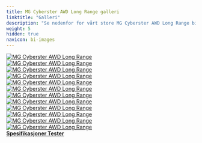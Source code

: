 ```yaml
---
title: MG Cyberster AWD Long Range galleri
linktitle: "Galleri"
description: "Se nedenfor for vårt store MG Cyberster AWD Long Range bildegalleri. Klikk på bildene for høyoppløselige versjoner."
weight: 5
hidden: true
navicon: bi-images
---
```

<!-- markdownlint-disable MD033 -->
<div class="row" id ="my-gallery">
	<div class="pswp-grid-item col-6 col-md-4">
		<a href="https://media.evkx.net/multimedia/models/mg/cyberster/cyberster_awd_long_range/exterior_1.jpg"
data-pswp-src="https://media.evkx.net/multimedia/models/mg/cyberster/cyberster_awd_long_range/exterior_1.jpg"
data-pswp-width="3000"
data-pswp-height="1487" 
target="_blank">
			<img src="https://media.evkx.net/multimedia/models/mg/cyberster/cyberster_awd_long_range/exterior_1_xst.jpg" alt="MG Cyberster AWD Long Range" class="img-fluid img-thumbnail" />
		</a>
	</div>
	<div class="pswp-grid-item col-6 col-md-4">
		<a href="https://media.evkx.net/multimedia/models/mg/cyberster/cyberster_awd_long_range/exterior_2.jpg"
data-pswp-src="https://media.evkx.net/multimedia/models/mg/cyberster/cyberster_awd_long_range/exterior_2.jpg"
data-pswp-width="3000"
data-pswp-height="1650" 
target="_blank">
			<img src="https://media.evkx.net/multimedia/models/mg/cyberster/cyberster_awd_long_range/exterior_2_xst.jpg" alt="MG Cyberster AWD Long Range" class="img-fluid img-thumbnail" />
		</a>
	</div>
	<div class="pswp-grid-item col-6 col-md-4">
		<a href="https://media.evkx.net/multimedia/models/mg/cyberster/cyberster_awd_long_range/exterior_3.jpg"
data-pswp-src="https://media.evkx.net/multimedia/models/mg/cyberster/cyberster_awd_long_range/exterior_3.jpg"
data-pswp-width="2500"
data-pswp-height="1407" 
target="_blank">
			<img src="https://media.evkx.net/multimedia/models/mg/cyberster/cyberster_awd_long_range/exterior_3_xst.jpg" alt="MG Cyberster AWD Long Range" class="img-fluid img-thumbnail" />
		</a>
	</div>
	<div class="pswp-grid-item col-6 col-md-4">
		<a href="https://media.evkx.net/multimedia/models/mg/cyberster/cyberster_awd_long_range/exterior_4.jpg"
data-pswp-src="https://media.evkx.net/multimedia/models/mg/cyberster/cyberster_awd_long_range/exterior_4.jpg"
data-pswp-width="3000"
data-pswp-height="1812" 
target="_blank">
			<img src="https://media.evkx.net/multimedia/models/mg/cyberster/cyberster_awd_long_range/exterior_4_xst.jpg" alt="MG Cyberster AWD Long Range" class="img-fluid img-thumbnail" />
		</a>
	</div>
	<div class="pswp-grid-item col-6 col-md-4">
		<a href="https://media.evkx.net/multimedia/models/mg/cyberster/cyberster_awd_long_range/exterior_5.jpg"
data-pswp-src="https://media.evkx.net/multimedia/models/mg/cyberster/cyberster_awd_long_range/exterior_5.jpg"
data-pswp-width="3000"
data-pswp-height="1868" 
target="_blank">
			<img src="https://media.evkx.net/multimedia/models/mg/cyberster/cyberster_awd_long_range/exterior_5_xst.jpg" alt="MG Cyberster AWD Long Range" class="img-fluid img-thumbnail" />
		</a>
	</div>
	<div class="pswp-grid-item col-6 col-md-4">
		<a href="https://media.evkx.net/multimedia/models/mg/cyberster/cyberster_awd_long_range/frontseats_1.jpg"
data-pswp-src="https://media.evkx.net/multimedia/models/mg/cyberster/cyberster_awd_long_range/frontseats_1.jpg"
data-pswp-width="3000"
data-pswp-height="2000" 
target="_blank">
			<img src="https://media.evkx.net/multimedia/models/mg/cyberster/cyberster_awd_long_range/frontseats_1_xst.jpg" alt="MG Cyberster AWD Long Range" class="img-fluid img-thumbnail" />
		</a>
	</div>
	<div class="pswp-grid-item col-6 col-md-4">
		<a href="https://media.evkx.net/multimedia/models/mg/cyberster/cyberster_awd_long_range/headlights_1.jpg"
data-pswp-src="https://media.evkx.net/multimedia/models/mg/cyberster/cyberster_awd_long_range/headlights_1.jpg"
data-pswp-width="2800"
data-pswp-height="1575" 
target="_blank">
			<img src="https://media.evkx.net/multimedia/models/mg/cyberster/cyberster_awd_long_range/headlights_1_xst.jpg" alt="MG Cyberster AWD Long Range" class="img-fluid img-thumbnail" />
		</a>
	</div>
	<div class="pswp-grid-item col-6 col-md-4">
		<a href="https://media.evkx.net/multimedia/models/mg/cyberster/cyberster_awd_long_range/interior_1.jpg"
data-pswp-src="https://media.evkx.net/multimedia/models/mg/cyberster/cyberster_awd_long_range/interior_1.jpg"
data-pswp-width="3000"
data-pswp-height="2000" 
target="_blank">
			<img src="https://media.evkx.net/multimedia/models/mg/cyberster/cyberster_awd_long_range/interior_1_xst.jpg" alt="MG Cyberster AWD Long Range" class="img-fluid img-thumbnail" />
		</a>
	</div>
	<div class="pswp-grid-item col-6 col-md-4">
		<a href="https://media.evkx.net/multimedia/models/mg/cyberster/cyberster_awd_long_range/interior_2.jpg"
data-pswp-src="https://media.evkx.net/multimedia/models/mg/cyberster/cyberster_awd_long_range/interior_2.jpg"
data-pswp-width="3000"
data-pswp-height="2000" 
target="_blank">
			<img src="https://media.evkx.net/multimedia/models/mg/cyberster/cyberster_awd_long_range/interior_2_xst.jpg" alt="MG Cyberster AWD Long Range" class="img-fluid img-thumbnail" />
		</a>
	</div>
	<div class="pswp-grid-item col-6 col-md-4">
		<a href="https://media.evkx.net/multimedia/models/mg/cyberster/cyberster_awd_long_range/main_1.jpg"
data-pswp-src="https://media.evkx.net/multimedia/models/mg/cyberster/cyberster_awd_long_range/main_1.jpg"
data-pswp-width="3000"
data-pswp-height="1688" 
target="_blank">
			<img src="https://media.evkx.net/multimedia/models/mg/cyberster/cyberster_awd_long_range/main_1_xst.jpg" alt="MG Cyberster AWD Long Range" class="img-fluid img-thumbnail" />
		</a>
	</div>
	<div class="pswp-grid-item col-6 col-md-4">
		<a href="https://media.evkx.net/multimedia/models/mg/cyberster/cyberster_awd_long_range/screens_1.jpg"
data-pswp-src="https://media.evkx.net/multimedia/models/mg/cyberster/cyberster_awd_long_range/screens_1.jpg"
data-pswp-width="3000"
data-pswp-height="2000" 
target="_blank">
			<img src="https://media.evkx.net/multimedia/models/mg/cyberster/cyberster_awd_long_range/screens_1_xst.jpg" alt="MG Cyberster AWD Long Range" class="img-fluid img-thumbnail" />
		</a>
	</div>
	<div class="pswp-grid-item col-6 col-md-4">
		<a href="https://media.evkx.net/multimedia/models/mg/cyberster/cyberster_awd_long_range/wheels_1.jpg"
data-pswp-src="https://media.evkx.net/multimedia/models/mg/cyberster/cyberster_awd_long_range/wheels_1.jpg"
data-pswp-width="2800"
data-pswp-height="1575" 
target="_blank">
			<img src="https://media.evkx.net/multimedia/models/mg/cyberster/cyberster_awd_long_range/wheels_1_xst.jpg" alt="MG Cyberster AWD Long Range" class="img-fluid img-thumbnail" />
		</a>
	</div>
</div>
<script type="module">
  import PhotoSwipeLightbox from '/js/photoswipe-lightbox.esm.js';
    const lightbox = new PhotoSwipeLightbox({
       gallery: '#my-gallery',
        children: 'a',
        pswpModule: () => import('/js/photoswipe.esm.js')
    });
lightbox.init();
</script>
<div class="mt-3 mb-3">
<a href="../specifications/" class="text-decoration-none text-black">
<strong><i class="bi-arrow-left"></i> Spesifikasjoner </strong>
</a>
<a href="../reviews/" class="text-decoration-none text-black float-end">
<strong>Tester <i class="bi-arrow-right"></i></strong>
</a>
</div>
